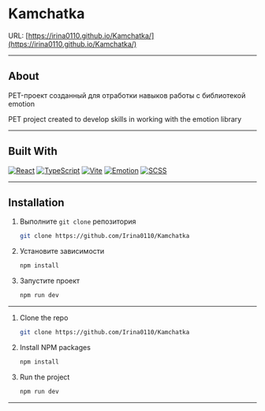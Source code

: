 # Kamchatka

URL: [https://irina0110.github.io/Kamchatka/](https://irina0110.github.io/Kamchatka/)

---

## About

PET-проект созданный для отработки навыков работы с библиотекой emotion

PET project created to develop skills in working with the emotion library

---

## Built With

[![React][React.js]][React-url]
[![TypeScript][Typescript.js]][Typescript-url]
[![Vite][Vite.js]][Vite-url]
[![Emotion][Emotion.js]][Emotion-url]
[![SCSS][SCSS.js]][SCSS-url]

---
## Installation

1. Выполните `git clone` репозитория
   ```sh
   git clone https://github.com/Irina0110/Kamchatka
   ```
2. Установите зависимости
    ```sh
   npm install
    ```
3. Запустите проект
    ```sh
   npm run dev
    ```
---

1. Clone the repo
   ```sh
   git clone https://github.com/Irina0110/Kamchatka
   ```
2. Install NPM packages
    ```sh
   npm install
    ```
3. Run the project
    ```sh
   npm run dev
    ```
---

[React.js]: https://img.shields.io/badge/React-20232A?style=for-the-badge&logo=react&logoColor=61DAFB

[React-url]: https://reactjs.org/

[Typescript.js]:    https://img.shields.io/badge/TypeScript-007ACC?style=for-the-badge&logo=typescript&logoColor=white

[Typescript-url]:https://www.typescriptlang.org/

[Vite.js]: https://img.shields.io/badge/Vite-007ACC?style=for-the-badge&logo=vite&color=black

[Vite-url]: https://vitejs.dev/

[Emotion.js]: https://img.shields.io/badge/emotion?labelColor=ffffff&color=8A2BE2

[Emotion-url]: https://emotion.sh/docs/introduction

[SCSS.js]: https://img.shields.io/badge/SCSS-007ACC?style=for-the-badge\&logo=SASS&color=white

[SCSS-url]: https://sass-scss.ru/guide/
